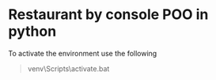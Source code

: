 # Restaurant by console POO in python

To activate the environment use the following
>  venv\Scripts\activate.bat